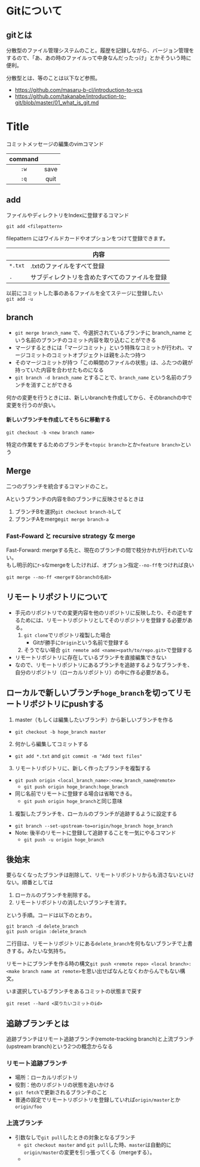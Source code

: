 
# Gitについて

## gitとは

分散型のファイル管理システムのこと。履歴を記録しながら、バージョン管理をするので、「あ、あの時のファイルって中身なんだったっけ」とかそういう時に便利。

分散型とは、等のことは以下など参照。

- https://github.com/masaru-b-cl/introduction-to-vcs
- https://github.com/takanabe/introduction-to-git/blob/master/01_what_is_git.md


# Title

コミットメッセージの編集のvimコマンド

|command||
|:-:|:-:|
|`:w`|save|
|`:q`|quit|

## add

ファイルやディレクトリをIndexに登録するコマンド

`git add <filepattern>`

filepattern にはワイルドカードやオプションをつけて登録できます。  

| <filepattern> |内容|
|-|-|
|`*.txt`|.txtのファイルをすべて登録|
|`.`|サブディレクトリを含めたすべてのファイルを登録|

以前にコミットした事のあるファイルを全てステージに登録したい  
`git add -u`

## branch

+ `git merge branch_name` で、今選択されているブランチに branch_name という名前のブランチのコミット内容を取り込むことができる
+ マージするときには「マージコミット」という特殊なコミットが行われ、マージコミットのコミットオブジェクトは親をふたつ持つ
+ そのマージコミットが持つ「この瞬間のファイルの状態」は、ふたつの親が持っていた内容を合わせたものになる
+ `git branch -d branch_name` とすることで、`branch_name` という名前のブランチを消すことができる

何かの変更を行うときには、新しいbranchを作成してから、そのbranchの中で変更を行うのが良い。

#### 新しいブランチを作成してそちらに移動する

```
git checkout -b <new branch name>
```

特定の作業をするためのブランチを`<topic branch>`とか`<feature branch>`という

## Merge

二つのブランチを統合するコマンドのこと。

Aというブランチの内容をBのブランチに反映させるときは

1. ブランチBを選択`git checkout branch-b`して
2. ブランチAをmerge`git merge branch-a`

### Fast-Foward と recursive strategy な merge

Fast-Forward: mergeする先と、現在のブランチの間で枝分かれが行われていない。  
もし明示的にr-sなmergeをしたければ、オプション指定`--no-ff`をつければ良い
```
git merge --no-ff <mergeするbranchの名前>
```

## リモートリポジトリについて

+ 手元のリポジトリでの変更内容を他のリポジトリに反映したり、その逆をするためには、リモートリポジトリとしてそのリポジトリを登録する必要がある。
    1. `git clone`でリポジトリ複製した場合
        + Gitが勝手に`Origin`という名前で登録する
    2. そうでない場合
        `git remote add <name><path/to/repo.git>`で登録する
+ リモートリポジトリに存在しているブランチを直接編集できない
 + なので、リモートリポジトリにあるブランチを追跡するようなブランチを、自分のリポジトリ（ローカルリポジトリ）の中に作る必要がある。

## ローカルで新しいブランチ`hoge_branch`を切ってリモートリポジトリにpushする

1. master（もしくは編集したいブランチ）から新しいブランチを作る
  * `git checkout -b hoge_branch master`
2. 何かしら編集してコミットする
  * `git add *.txt`  and `git commit -m "Add text files"`
3. リモートリポジトリに、新しく作ったブランチを複製する
  * `git push origin <local_branch_name>:<new_branch_name@remote>`
    * `git push origin hoge_branch:hoge_branch`
  * 同じ名前でリモートに登録する場合は省略できる。
    * `git push origin hoge_branch`と同じ意味
1. 複製したブランチを、ローカルのブランチが追跡するように設定する
  * `git branch --set-upstream-to=origin/hoge_branch hoge_branch`
  * Note: 後半のリモートに登録して追跡することを一気にやるコマンド
    * `git push -u origin hoge_branch`

## 後始末

要らなくなったブランチは削除して、リモートリポジトリからも消さないといけない。順番としては

1. ローカルのブランチを削除する。
2. リモートリポジトリの消したいブランチを消す。

という手順。コードは以下のとおり。
```
git branch -d delete_branch
git push origin :delete_branch
```
二行目は、リモートリポジトリにある`delete_branch`を何もないブランチで上書きする。みたいな気持ち。

リモートにブランチを作る時の構文`git push <remote repo> <local branch>:<make branch name at remote>`を思い出せばなんとなくわからんでもない構文。

いま選択しているブランチをあるコミットの状態まで戻す
```
git reset --hard <戻りたいコミットのid>
```

## 追跡ブランチとは

追跡ブランチはリモート追跡ブランチ(remote-tracking branch)と上流ブランチ(upstream branch)という2つの概念からなる

### リモート追跡ブランチ

* 場所：ローカルリポジトリ
* 役割：他のリポジトリの状態を追いかける
* `git fetch`で更新されるブランチのこと
* 普通の設定でリモートリポジトリを登録していれば`origin/master`とか`origin/foo`

### 上流ブランチ

* 引数なしで`git pull`したときの対象となるブランチ
  * `git checkout master` and `git pull`した時、`master`は自動的に`origin/master`の変更を引っ張ってくる（mergeする）。
  *
